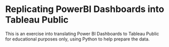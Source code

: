 # Replicating PowerBI Dashboards into Tableau Public
This is an exercise into translating Power BI Dashboards to Tableau Public for educational purposes only, using Python to help prepare the data.
